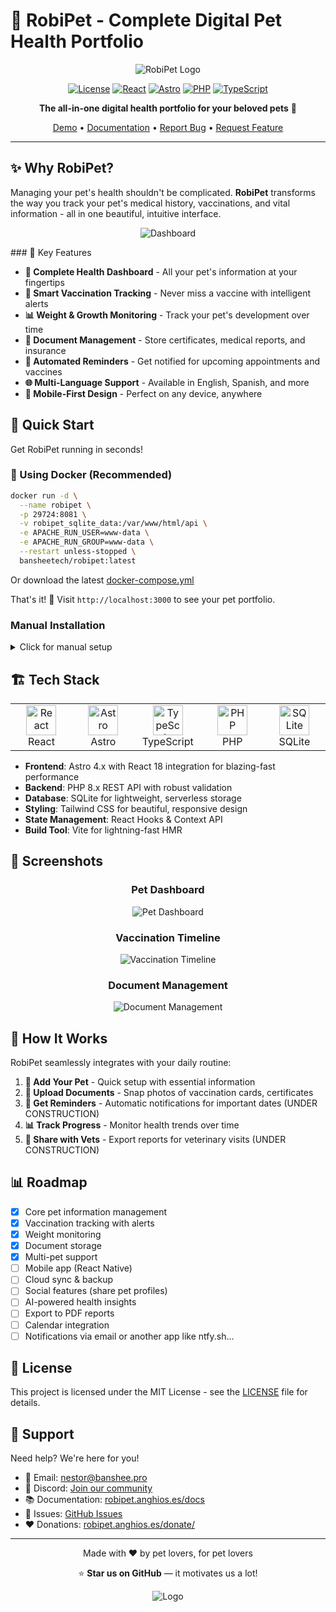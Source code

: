 # 🐾 RobiPet - Complete Digital Pet Health Portfolio

<div align="center">

![RobiPet Logo](public/ghimages/logo.png)

[![License](https://img.shields.io/badge/license-polyform-blue.svg)](LICENSE)
[![React](https://img.shields.io/badge/React-18.x-61DAFB?logo=react)](https://reactjs.org/)
[![Astro](https://img.shields.io/badge/Astro-4.x-FF5E00?logo=astro)](https://astro.build/)
[![PHP](https://img.shields.io/badge/PHP-8.x-777BB4?logo=php)](https://www.php.net/)
[![TypeScript](https://img.shields.io/badge/TypeScript-5.x-3178C6?logo=typescript)](https://www.typescriptlang.org/)

**The all-in-one digital health portfolio for your beloved pets** 🏥

[Demo](https://robipet.anghios.es/) • [Documentation](https://robipet.anghios.es/docs) • [Report Bug](https://github.com/anghios/robipet/issues) • [Request Feature](https://github.com/anghios/robipet/issues)

</div>

---

## ✨ Why RobiPet?

Managing your pet's health shouldn't be complicated. **RobiPet** transforms the way you track your pet's medical history, vaccinations, and vital information - all in one beautiful, intuitive interface.

<div align="center">

![Dashboard](public/ghimages/4.png)

</div>
### 🎯 Key Features

- **📱 Complete Health Dashboard** - All your pet's information at your fingertips
- **💉 Smart Vaccination Tracking** - Never miss a vaccine with intelligent alerts
- **📊 Weight & Growth Monitoring** - Track your pet's development over time
- **📄 Document Management** - Store certificates, medical reports, and insurance
- **🔔 Automated Reminders** - Get notified for upcoming appointments and vaccines
- **🌐 Multi-Language Support** - Available in English, Spanish, and more
- **📱 Mobile-First Design** - Perfect on any device, anywhere

## 🚀 Quick Start

Get RobiPet running in seconds!

### 🐳 Using Docker (Recommended)

```bash
docker run -d \
  --name robipet \
  -p 29724:8081 \
  -v robipet_sqlite_data:/var/www/html/api \
  -e APACHE_RUN_USER=www-data \
  -e APACHE_RUN_GROUP=www-data \
  --restart unless-stopped \
  bansheetech/robipet:latest
```

Or download the latest [docker-compose.yml](https://github.com/Anghios/robipet/blob/main/docker-compose.yml)

That's it! 🎉 Visit `http://localhost:3000` to see your pet portfolio.

### Manual Installation

<details>
<summary>Click for manual setup</summary>

#### Prerequisites
- Node.js 18+ 
- PHP 8.0+
- npm or yarn

#### Steps
```bash
# Clone the repository
git clone https://github.com/yourusername/robipet.git

# Navigate to project directory
cd robipet

# Install dependencies
npm install

# Start the development servers
npm run dev          # Frontend (http://localhost:3000)
npm run php-server   # Backend API (http://localhost:8081)
```

</details>

## 🏗️ Tech Stack

<table>
<tr>
<td align="center" width="96">
<img src="https://raw.githubusercontent.com/devicons/devicon/master/icons/react/react-original.svg" width="48" height="48" alt="React" />
<br>React
</td>
<td align="center" width="96">
<img src="https://astro.build/favicon.svg" width="48" height="48" alt="Astro" />
<br>Astro
</td>
<td align="center" width="96">
<img src="https://raw.githubusercontent.com/devicons/devicon/master/icons/typescript/typescript-original.svg" width="48" height="48" alt="TypeScript" />
<br>TypeScript
</td>
<td align="center" width="96">
<img src="https://raw.githubusercontent.com/devicons/devicon/master/icons/php/php-original.svg" width="48" height="48" alt="PHP" />
<br>PHP
</td>
<td align="center" width="96">
<img src="https://raw.githubusercontent.com/devicons/devicon/master/icons/sqlite/sqlite-original.svg" width="48" height="48" alt="SQLite" />
<br>SQLite
</td>
</tr>
</table>

- **Frontend**: Astro 4.x with React 18 integration for blazing-fast performance
- **Backend**: PHP 8.x REST API with robust validation
- **Database**: SQLite for lightweight, serverless storage
- **Styling**: Tailwind CSS for beautiful, responsive design
- **State Management**: React Hooks & Context API
- **Build Tool**: Vite for lightning-fast HMR

## 📸 Screenshots

<div align="center">

### Pet Dashboard
![Pet Dashboard](public/ghimages/1.png)

### Vaccination Timeline
![Vaccination Timeline](public/ghimages/2.png)

### Document Management
![Document Management](public/ghimages/3.png)

</div>

## 🎨 How It Works

RobiPet seamlessly integrates with your daily routine:

1. **📝 Add Your Pet** - Quick setup with essential information
2. **📸 Upload Documents** - Snap photos of vaccination cards, certificates
3. **📅 Get Reminders** - Automatic notifications for important dates (UNDER CONSTRUCTION)
4. **📊 Track Progress** - Monitor health trends over time
5. **🔄 Share with Vets** - Export reports for veterinary visits (UNDER CONSTRUCTION)

## 📊 Roadmap

- [x] Core pet information management
- [x] Vaccination tracking with alerts
- [x] Weight monitoring
- [x] Document storage
- [x] Multi-pet support
- [ ] Mobile app (React Native)
- [ ] Cloud sync & backup
- [ ] Social features (share pet profiles)
- [ ] AI-powered health insights
- [ ] Export to PDF reports
- [ ] Calendar integration
- [ ] Notifications via email or another app like ntfy.sh...
## 📝 License

This project is licensed under the MIT License - see the [LICENSE](LICENSE) file for details.

## 💬 Support

Need help? We're here for you!

- 📧 Email: nestor@banshee.pro
- 💬 Discord: [Join our community](https://discord.gg/mrBTb9pNqm)
- 📚 Documentation: [robipet.anghios.es/docs](https://robipet.anghios.es/docs)
- 🐛 Issues: [GitHub Issues](https://github.com/anghios/robipet/issues)
- ❤️ Donations: [robipet.anghios.es/donate/](https://robipet.anghios.es/donate/)

---

<div align="center">

Made with ❤️ by pet lovers, for pet lovers

⭐ **Star us on GitHub** — it motivates us a lot!

![Logo](public/ghimages/logo.png)

</div>